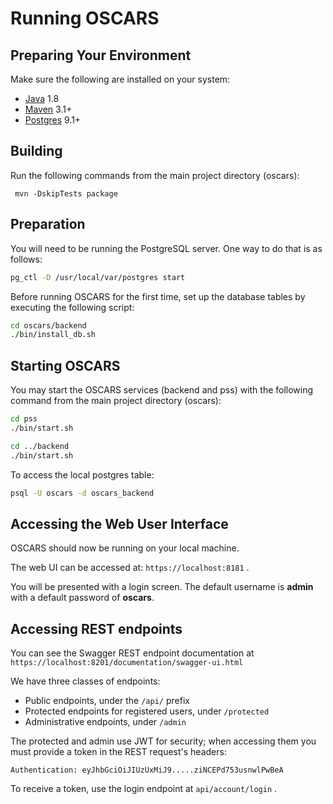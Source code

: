 # Running OSCARS

## Preparing Your Environment

Make sure the following are installed on your system:

* [Java](https://www.java.com) 1.8
* [Maven](http://maven.apache.org) 3.1+
* [Postgres](https://www.postgresql.org/) 9.1+

## Building

Run the following commands from the main project directory (oscars):

```
 mvn -DskipTests package 
```

## Preparation

You will need to be running the PostgreSQL server. One way to do that is as follows:

```bash
pg_ctl -D /usr/local/var/postgres start
```

Before running OSCARS for the first time, set up the database tables by executing the following script:

```bash
cd oscars/backend
./bin/install_db.sh
```

## Starting OSCARS

You may start the OSCARS services (backend and pss) with the following command from the main project directory (oscars):

```bash
cd pss
./bin/start.sh

cd ../backend
./bin/start.sh
```

To access the local postgres table:

```bash
psql -U oscars -d oscars_backend
```

## Accessing the Web User Interface 

OSCARS should now be running on your local machine.
 
The web UI can be accessed at: ``https://localhost:8181`` . 

You will be presented with a login screen. The default username is **admin** with a default password of **oscars**. 

## Accessing REST endpoints

You can see the Swagger REST endpoint documentation at ``https://localhost:8201/documentation/swagger-ui.html``

We have three classes of endpoints:
 * Public endpoints, under the ``/api/`` prefix
 * Protected endpoints for registered users, under ``/protected``
 * Administrative endpoints, under ``/admin``

The protected and admin use JWT for security; when accessing them you must provide a token in the REST request's headers:

```
Authentication: eyJhbGciOiJIUzUxMiJ9.....ziNCEPd753usnwlPwBeA
```

To receive a token, use the login endpoint at ``api/account/login`` .
